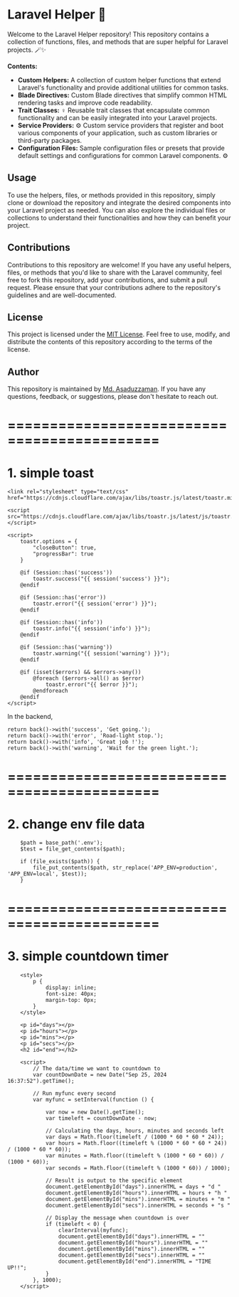 # Laravel Helper 🤲

Welcome to the Laravel Helper repository! This repository contains a collection of functions, files, and methods that are super helpful for Laravel projects. 🪄✨

**Contents:**

- **Custom Helpers:** A collection of custom helper functions that extend Laravel's functionality and provide additional utilities for common tasks.
- **Blade Directives:** Custom Blade directives that simplify common HTML rendering tasks and improve code readability.
- **Trait Classes:** ‍♀️ Reusable trait classes that encapsulate common functionality and can be easily integrated into your Laravel projects.
- **Service Providers:** ⚙️ Custom service providers that register and boot various components of your application, such as custom libraries or third-party packages.
- **Configuration Files:** Sample configuration files or presets that provide default settings and configurations for common Laravel components. ⚙️

## Usage

To use the helpers, files, or methods provided in this repository, simply clone or download the repository and integrate the desired components into your Laravel project as needed. You can also explore the individual files or collections to understand their functionalities and how they can benefit your project.

## Contributions

Contributions to this repository are welcome! If you have any useful helpers, files, or methods that you'd like to share with the Laravel community, feel free to fork this repository, add your contributions, and submit a pull request. Please ensure that your contributions adhere to the repository's guidelines and are well-documented.

## License

This project is licensed under the [MIT License](LICENSE). Feel free to use, modify, and distribute the contents of this repository according to the terms of the license.

## Author

This repository is maintained by [Md. Asaduzzaman](https://github.com/s1kopath). If you have any questions, feedback, or suggestions, please don't hesitate to reach out.

# ============================================

# 1. simple toast

```code
<link rel="stylesheet" type="text/css" href="https://cdnjs.cloudflare.com/ajax/libs/toastr.js/latest/toastr.min.css">

<script src="https://cdnjs.cloudflare.com/ajax/libs/toastr.js/latest/js/toastr.min.js"></script>

<script>
    toastr.options = {
        "closeButton": true,
        "progressBar": true
    }

    @if (Session::has('success'))
        toastr.success("{{ session('success') }}");
    @endif

    @if (Session::has('error'))
        toastr.error("{{ session('error') }}");
    @endif

    @if (Session::has('info'))
        toastr.info("{{ session('info') }}");
    @endif

    @if (Session::has('warning'))
        toastr.warning("{{ session('warning') }}");
    @endif

    @if (isset($errors) && $errors->any())
        @foreach ($errors->all() as $error)
            toastr.error("{{ $error }}");
        @endforeach
    @endif
</script>

```

In the backend,

```code
return back()->with('success', 'Get going.');
return back()->with('error', 'Road-light stop.');
return back()->with('info', 'Great job !');
return back()->with('warning', 'Wait for the green light.');
```

# ============================================

# 2. change env file data

```code
    $path = base_path('.env');
    $test = file_get_contents($path);

    if (file_exists($path)) {
        file_put_contents($path, str_replace('APP_ENV=production', 'APP_ENV=local', $test));
    }

```

# ============================================

# 3. simple countdown timer
```code
    <style>
        p {
            display: inline;
            font-size: 40px;
            margin-top: 0px;
        }
    </style>
```
```code
    <p id="days"></p>
    <p id="hours"></p>
    <p id="mins"></p>
    <p id="secs"></p>
    <h2 id="end"></h2>
```
```code
    <script>
        // The data/time we want to countdown to
        var countDownDate = new Date("Sep 25, 2024 16:37:52").getTime();

        // Run myfunc every second
        var myfunc = setInterval(function () {

            var now = new Date().getTime();
            var timeleft = countDownDate - now;

            // Calculating the days, hours, minutes and seconds left
            var days = Math.floor(timeleft / (1000 * 60 * 60 * 24));
            var hours = Math.floor((timeleft % (1000 * 60 * 60 * 24)) / (1000 * 60 * 60));
            var minutes = Math.floor((timeleft % (1000 * 60 * 60)) / (1000 * 60));
            var seconds = Math.floor((timeleft % (1000 * 60)) / 1000);

            // Result is output to the specific element
            document.getElementById("days").innerHTML = days + "d "
            document.getElementById("hours").innerHTML = hours + "h "
            document.getElementById("mins").innerHTML = minutes + "m "
            document.getElementById("secs").innerHTML = seconds + "s "

            // Display the message when countdown is over
            if (timeleft < 0) {
                clearInterval(myfunc);
                document.getElementById("days").innerHTML = ""
                document.getElementById("hours").innerHTML = ""
                document.getElementById("mins").innerHTML = ""
                document.getElementById("secs").innerHTML = ""
                document.getElementById("end").innerHTML = "TIME UP!!";
            }
        }, 1000);
    </script>
```